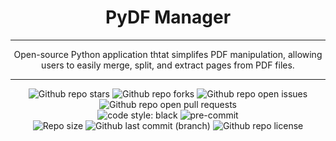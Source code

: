 <h1 align="center">
  PyDF Manager
</h1>

---

<p align="center">
  Open-source Python application thtat simplifes PDF manipulation, allowing users to easily merge, split, and extract pages from PDF files.
</p>

---

<div align="center">
    <img alt="Github repo stars" src="https://img.shields.io/github/stars/carmoruda/PDFManager?color=db6d28&labelColor=202328&style=for-the-badge">
    <img alt="Github repo forks" src="https://img.shields.io/github/forks/carmoruda/PDFManager?color=388bfd&labelColor=202328&style=for-the-badge">
    <img alt="Github repo open issues" src="https://img.shields.io/github/issues/carmoruda/PDFManager?color=f85149&labelColor=202328&style=for-the-badge">
    <img alt="Github repo open pull requests" src="https://img.shields.io/github/issues-pr/carmoruda/PDFManager?color=a371f7&labelColor=202328&style=for-the-badge">
    <br>
    <img alt="code style: black" src="https://img.shields.io/static/v1?label=code%20style&labelColor=202328&message=black&color=black&style=for-the-badge">
    <img alt="pre-commit" src="https://img.shields.io/badge/pre--commit-enabled-brightgreen?&color=2ea043&labelColor=202328&style=for-the-badge">
    <br>
    <img alt="Repo size" src="https://img.shields.io/github/repo-size/carmoruda/PDFManager?color=FF69B4&labelColor=202328&style=for-the-badge">
    <img alt="Github last commit (branch)" src="https://img.shields.io/github/last-commit/carmoruda/PDFManager/main?color=C9CC3F&labelColor=202328&label=Last%20Update%3F&style=for-the-badge">
    <img alt="Github repo license" src="https://img.shields.io/github/license/carmoruda/PDFManager?color=15121C&labelColor=202328&style=for-the-badge">
</div>
